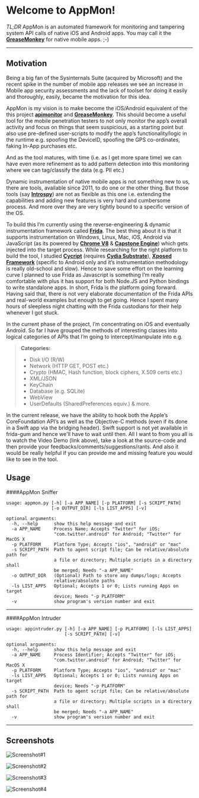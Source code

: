 Welcome to AppMon!
==================

_TL;DR_
AppMon is an automated framework for monitoring and tampering system API calls of native iOS and Android apps. You may call it the [**GreaseMonkey**](https://en.wikipedia.org/wiki/Greasemonkey) for native mobile apps. ;-)

----------

Motivation
-------------

Being a big fan of the Sysinternals Suite (acquired by Microsoft) and the recent spike in the number of mobile app releases we see an increase in Mobile app security assessments and the lack of toolset for doing it easily and thoroughly, easily, became the motivation for this idea. 

AppMon is my vision is to make become the iOS/Android equivalent of the this project [**apimonitor**](http://www.rohitab.com/apimonitor) and [**GreaseMonkey**](https://en.wikipedia.org/wiki/Greasemonkey). This should become a useful tool for the mobile penetration testers to not only monitor the app’s overall activity and focus on things that seem suspicious, as a starting point but also use pre-defined user-scripts to modify the app’s functionality/logic in the runtime e.g. spoofing the DeviceID, spoofing the GPS co-ordinates, faking In-App purchases etc. 

And as the tool matures, with time (i.e. as I get more spare time) we can have even more refinement as to add pattern detection into this monitoring where we can tag/classify the data (e.g. PII etc.) 

Dynamic instrumentation of native mobile apps is not something new to us, there are tools, available since 2011, to do one or the other thing. But those tools (say [**Introspy**](https://isecpartners.github.io/Introspy-iOS/)) are not as flexible as this one i.e. extending the capabilities and adding new features is very hard and cumbersome process. And more over they are very tightly bound to a specific version of the OS.

To build this I’m currently using the reverse-engineering & dynamic instrumentation framework called [**Frida**](http://www.frida.re). The best thing about it is that it supports instrumentation on Windows, Linux, Mac, iOS, Android via JavaScript (as its powered by [**Chrome V8**](https://developers.google.com/v8/) & [**Capstone Engine**](http://www.capstone-engine.org/)) which gets injected into the target process. While researching for the right platform to build the tool, I studied [**Cycript**](http://www.cycript.org/) (requires [**Cydia Substrate**](http://www.cydiasubstrate.com/)), [**Xposed Framework**](http://repo.xposed.info/) (specific to Android only and it’s instrumentation methodology is really old-school and slow). Hence to save some effort on the learning curve I planned to use Frida as Javascript is something I’m really comfortable with plus it has support for both Node.JS and Python bindings to write standalone apps. In short, Frida is *the* platform going forward. Having said that, there is not very elaborate documentation of the Frida APIs and real-world examples but enough to get going. Hence I spent many hours of sleepless night chatting with the Frida custodians for their help whenever I got stuck.

In the current phase of the project, I’m concentrating on iOS and eventually Android. So far I have grouped the methods of interesting classes into logical categories of APIs that I’m going to intercept/manipulate into e.g.
> **Categories:**
> - Disk I/O (R/W)
> - Network (HTTP GET, POST etc.)
> - Crypto (HMAC, Hash function, block ciphers, X.509 certs etc.)
> - XML/JSON
> - KeyChain
> - Database (e.g. SQLite)
> - WebView
> - UserDefaults (SharedPreferences equiv.) & more.

In the current release, we have the ability to hook both the Apple’s CoreFoundation API’s as well as the Objective-C methods (even if its done in a Swift app via the bridging header). Swift support is not yet available in frida-gum and hence we'll have to wait until then. All I want to from you all is to watch the Video Demo (link above), take a look at the source-code and then provide your feedbacks/comments/suggestions/rants. And also it would be really helpful if you can provide me and missing feature you would like to see in the tool.


Usage
-------------

####AppMon Sniffer
```
usage: appmon.py [-h] [-a APP_NAME] [-p PLATFORM] [-s SCRIPT_PATH]
                 [-o OUTPUT_DIR] [-ls LIST_APPS] [-v]

optional arguments:
  -h, --help      show this help message and exit
  -a APP_NAME     Process Name; Accepts "Twitter" for iOS;
                  "com.twitter.android" for Android; "Twitter" for MacOS X
  -p PLATFORM     Platform Type; Accepts "ios", "android" or "mac"
  -s SCRIPT_PATH  Path to agent script file; Can be relative/absolute path for
                  a file or directory; Multiple scripts in a directory shall
                  be merged; Needs "-a APP_NAME"
  -o OUTPUT_DIR   (Optional) Path to store any dumps/logs; Accepts
                  relative/absolute paths
  -ls LIST_APPS   Optional; Accepts 1 or 0; Lists running Apps on target
                  device; Needs "-p PLATFORM"
  -v              show program's version number and exit
```
-----
####AppMon Intruder
```
usage: appintruder.py [-h] [-a APP_NAME] [-p PLATFORM] [-ls LIST_APPS]
                      [-s SCRIPT_PATH] [-v]

optional arguments:
  -h, --help      show this help message and exit
  -a APP_NAME     Process Identifier; Accepts "Twitter" for iOS;
                  "com.twitter.android" for Android; "Twitter" for MacOS X
  -p PLATFORM     Platform Type; Accepts "ios", "android" or "mac"
  -ls LIST_APPS   Optional; Accepts 1 or 0; Lists running Apps on target
                  device; Needs "-p PLATFORM"
  -s SCRIPT_PATH  Path to agent script file; Can be relative/absolute path for
                  a file or directory; Multiple scripts in a directory shall
                  be merged; Needs "-a APP_NAME"
  -v              show program's version number and exit
```
----------


Screenshots
-------------------


![Screenshot#1](https://raw.githubusercontent.com/dpnishant/appmon/master/screenshots/1.png?raw=true "Screenshot#1")



![Screenshot#2](https://raw.githubusercontent.com/dpnishant/appmon/master/screenshots/2.png?raw=true "Screenshot#2")



![Screenshot#3](https://raw.githubusercontent.com/dpnishant/appmon/master/screenshots/3.png?raw=true "Screenshot#3")



![Screenshot#4](https://raw.githubusercontent.com/dpnishant/appmon/master/screenshots/4.png?raw=true "Screenshot#4")
